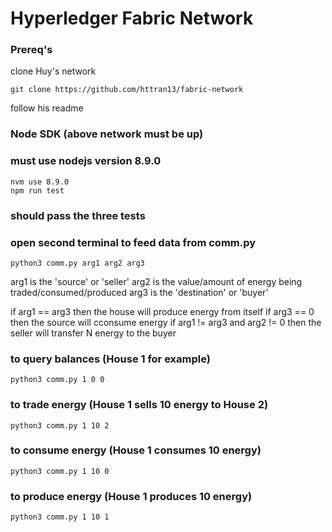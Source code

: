 # Hyperledger Fabric Network

### Prereq's
clone Huy's network
```
git clone https://github.com/httran13/fabric-network
```
follow his readme

### Node SDK (above network must be up)
### must use nodejs version 8.9.0
```
nvm use 8.9.0 
npm run test
```
### should pass the three tests

### open second terminal to feed data from comm.py
```
python3 comm.py arg1 arg2 arg3
```
  
  arg1 is the 'source' or 'seller'
  arg2 is the value/amount of energy being traded/consumed/produced
  arg3 is the 'destination' or 'buyer'
  
if arg1 == arg3 then the house will produce energy from itself
if arg3 == 0 then the source will cconsume energy
if arg1 != arg3 and arg2 != 0 then the seller will transfer N energy to the buyer

### to query balances (House 1 for example)
```
python3 comm.py 1 0 0
```

### to trade energy (House 1 sells 10 energy to House 2)
```
python3 comm.py 1 10 2
```

### to consume energy (House 1 consumes 10 energy)
```
python3 comm.py 1 10 0
```
### to produce energy (House 1 produces 10 energy)
```
python3 comm.py 1 10 1
```
